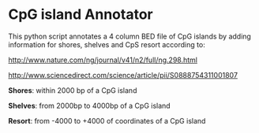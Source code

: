 # CpG island Annotator

This python script annotates a 4 column BED file of CpG islands by
adding information for shores, shelves and CpS resort according to:

http://www.nature.com/ng/journal/v41/n2/full/ng.298.html

http://www.sciencedirect.com/science/article/pii/S0888754311001807


__Shores__: within 2000 bp of a CpG island


__Shelves__: from 2000bp to 4000bp of a CpG island


__Resort__: from -4000 to +4000 of coordinates of a CpG island
